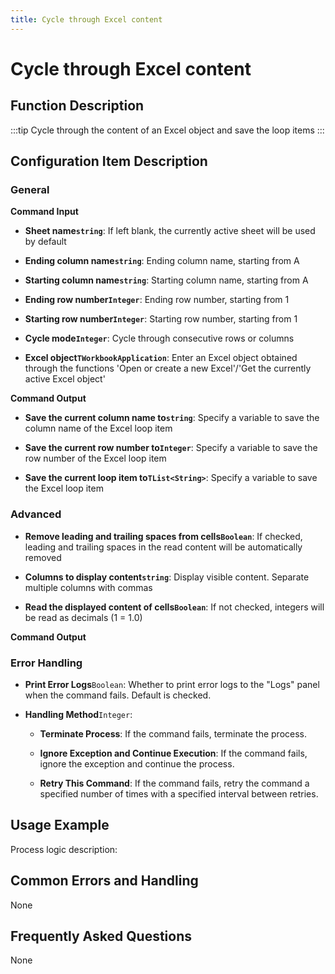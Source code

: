 ```yaml
---
title: Cycle through Excel content
---
```


# Cycle through Excel content

## Function Description

:::tip 
Cycle through the content of an Excel object and save the loop items
:::

## Configuration Item Description

### General

**Command Input**

- **Sheet name`string`**: If left blank, the currently active sheet will be used by default

- **Ending column name`string`**: Ending column name, starting from A

- **Starting column name`string`**: Starting column name, starting from A

- **Ending row number`Integer`**: Ending row number, starting from 1

- **Starting row number`Integer`**: Starting row number, starting from 1

- **Cycle mode`Integer`**: Cycle through consecutive rows or columns

- **Excel object`TWorkbookApplication`**: Enter an Excel object obtained through the functions 'Open or create a new Excel'/'Get the currently active Excel object'


**Command Output**

- **Save the current column name to`string`**: Specify a variable to save the column name of the Excel loop item

- **Save the current row number to`Integer`**: Specify a variable to save the row number of the Excel loop item

- **Save the current loop item to`TList<String>`**: Specify a variable to save the Excel loop item

### Advanced

- **Remove leading and trailing spaces from cells`Boolean`**: If checked, leading and trailing spaces in the read content will be automatically removed

- **Columns to display content`string`**: Display visible content. Separate multiple columns with commas

- **Read the displayed content of cells`Boolean`**: If not checked, integers will be read as decimals (1 = 1.0)


**Command Output**

### Error Handling

- **Print Error Logs**`Boolean`: Whether to print error logs to the "Logs" panel when the command fails. Default is checked. 

- **Handling Method**`Integer`:

    - **Terminate Process**: If the command fails, terminate the process.

    - **Ignore Exception and Continue Execution**: If the command fails, ignore the exception and continue the process.

    - **Retry This Command**: If the command fails, retry the command a specified number of times with a specified interval between retries.

## Usage Example

Process logic description:

## Common Errors and Handling

None

## Frequently Asked Questions

None

